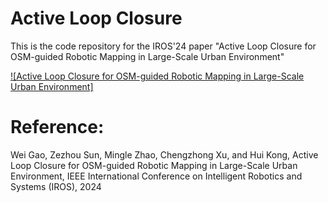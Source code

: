 # Active Loop Closure
This is the code repository for the IROS'24 paper "Active Loop Closure for OSM-guided Robotic Mapping in Large-Scale Urban Environment"

[![Active Loop Closure for OSM-guided Robotic Mapping in Large-Scale Urban Environment]](https://www.youtube.com/watch?v=jHr28Vx-M-M "Active Loop Closure for OSM-guided Robotic Mapping in Large-Scale Urban Environment")


# Reference:
Wei Gao, Zezhou Sun, Mingle Zhao, Chengzhong Xu, and Hui Kong, Active Loop Closure for OSM-guided Robotic Mapping in Large-Scale Urban Environment, 
IEEE International Conference on Intelligent Robotics and Systems (IROS), 2024
